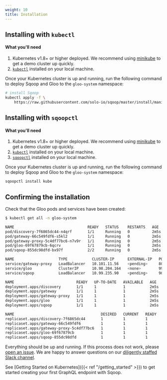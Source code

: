 ```yaml
---
weight: 10
title: Installation
---
```


## Installing with `kubectl`

#### What you'll need

1. Kubernetes v1.8+ or higher deployed. We recommend using [minikube](https://kubernetes.io/docs/getting-started-guides/minikube/) to get a demo cluster up quickly.
1. [`kubectl`](https://kubernetes.io/docs/tasks/tools/install-kubectl/) installed on your local machine.

Once your Kubernetes cluster is up and running, run the following command to deploy Sqoop and Gloo to the `gloo-system` namespace:

```bash
# install Sqoop
kubectl apply -f \
    https://raw.githubusercontent.com/solo-io/sqoop/master/install/manifest/sqoop.yaml
```

## Installing with `sqoopctl`

#### What you'll need

1. Kubernetes v1.8+ or higher deployed. We recommend using [minikube](https://kubernetes.io/docs/getting-started-guides/minikube/) to get a demo cluster up quickly.
1. [`kubectl`](https://kubernetes.io/docs/tasks/tools/install-kubectl/) installed on your local machine.
1. [`sqoopctl`](https://github.com/solo-io/sqoop/releases/) installed on your local machine.

Once your Kubernetes cluster is up and running, run the following command to deploy Sqoop and Gloo to the `gloo-system` namespace:

```bash
sqoopctl install kube
```

## Confirming the installation

Check that the Gloo pods and services have been created:

```bash
$ kubectl get all -n gloo-system

NAME                                 READY   STATUS    RESTARTS   AGE
pod/discovery-7f6865dc44-n4qrf       1/1     Running   0          2m5s
pod/gateway-66c549fdf6-s5kl2         1/1     Running   0          2m5s
pod/gateway-proxy-5c4df77bc6-n7v9r   1/1     Running   0          2m5s
pod/gloo-69f67879cb-6qcrv            1/1     Running   0          2m5s
pod/sqoop-855dc98dfd-bx97f           2/2     Running   0          2m5s

NAME                    TYPE           CLUSTER-IP      EXTERNAL-IP   PORT(S)                      AGE
service/gateway-proxy   LoadBalancer   10.101.11.56    <pending>     80:30045/TCP,443:31283/TCP   2m5s
service/gloo            ClusterIP      10.98.204.164   <none>        9977/TCP                     2m5s
service/sqoop           LoadBalancer   10.99.235.90    <pending>     9095:30772/TCP               2m5s

NAME                            READY   UP-TO-DATE   AVAILABLE   AGE
deployment.apps/discovery       1/1     1            1           2m5s
deployment.apps/gateway         1/1     1            1           2m5s
deployment.apps/gateway-proxy   1/1     1            1           2m5s
deployment.apps/gloo            1/1     1            1           2m5s
deployment.apps/sqoop           1/1     1            1           2m5s

NAME                                       DESIRED   CURRENT   READY   AGE
replicaset.apps/discovery-7f6865dc44       1         1         1       2m5s
replicaset.apps/gateway-66c549fdf6         1         1         1       2m5s
replicaset.apps/gateway-proxy-5c4df77bc6   1         1         1       2m5s
replicaset.apps/gloo-69f67879cb            1         1         1       2m5s
replicaset.apps/sqoop-855dc98dfd           1         1         1       2m5s
```

Everything should be up and running. If this process does not work, please [open an issue](https://github.com/solo-io/sqoop/issues/new). We are happy to answer
questions on our [diligently staffed Slack channel](https://slack.solo.io/).

See [Getting Started on Kubernetes]({{< ref "/getting_started" >}}) to get started creating your first GraphQL endpoint with Sqoop.
